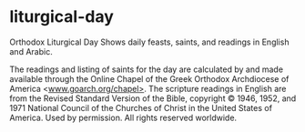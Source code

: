 # liturgical-day

Orthodox Liturgical Day
Shows daily feasts, saints, and readings in English and Arabic.

The readings and listing of saints for the day are calculated by and made available through the Online Chapel of the Greek Orthodox Archdiocese of America <www.goarch.org/chapel>. The scripture readings in English are from the Revised Standard Version of the Bible, copyright © 1946, 1952, and 1971 National Council of the Churches of Christ in the United States of America. Used by permission. All rights reserved worldwide.
